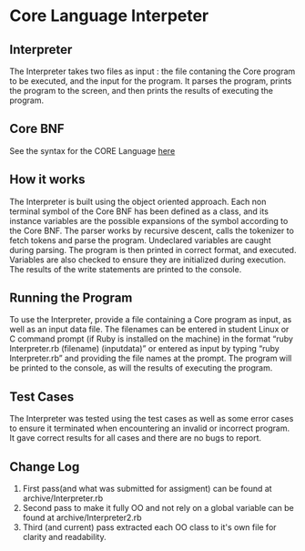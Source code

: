 # Core Language Interpeter

## Interpreter 
The Interpreter takes two files as input : the file contaning the Core program to be executed, and the input for the program. 
It parses the program, prints the program to the screen, and then prints the results of executing the program. 

## Core BNF
See the syntax for the CORE Language [here](/docs/core-bnf.md)

## How it works
The Interpreter is built using the object oriented approach. Each non terminal symbol of the Core BNF has been defined as a class, 
and its instance variables are the possible expansions of the symbol according to the Core BNF. 
The parser works by recursive descent, calls the tokenizer to fetch tokens and parse the program. 
Undeclared variables are caught during parsing. The program is then printed in correct format, and executed. 
Variables are also checked to ensure they are initialized during execution.
The results of the write statements are printed to the console.

## Running the Program
To use the Interpreter, provide a file containing a Core program as input, as well as an input data file. 
The filenames can be entered in student Linux or C command prompt (if Ruby is installed on the machine) in the format 
“ruby Interpreter.rb (filename) (inputdata)” or entered as input by typing “ruby Interpreter.rb” and providing the file names at the prompt. 
The program will be printed to the console, as will the results of executing the program.

## Test Cases
The Interpreter was tested using the test cases as well as some error cases to ensure it terminated when encountering an invalid or incorrect program. 
It gave correct results for all cases and there are no bugs to report.

## Change Log
1. First pass(and what was submitted for assigment) can be found at archive/Interpreter.rb
1. Second pass to make it fully OO and not rely on a global variable can be found at archive/Interpreter2.rb
1. Third (and current) pass extracted each OO class to it's own file for clarity and readability.
